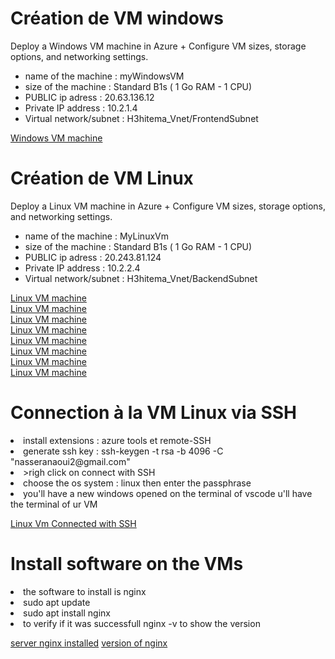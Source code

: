 <h1>Création de VM windows</h1>
<p> Deploy a Windows VM machine in Azure + Configure VM sizes, storage options, and networking settings.</p>
<ul>
<li>name of the machine : myWindowsVM </li>
<li>size of the machine : Standard B1s ( 1 Go RAM - 1 CPU)</li>
<li>PUBLIC ip adress : 20.63.136.12</li>
<li>Private IP address : 10.2.1.4</li>
<li>Virtual network/subnet : H3hitema_Vnet/FrontendSubnet</li>
</ul>

[Windows VM machine](/Lab1/vm_windows.png)


<h1>Création de VM Linux</h1>
<p> Deploy a Linux VM machine in Azure + Configure VM sizes, storage options, and networking settings.</p>
<ul>
<li>name of the machine : MyLinuxVm</li>
<li>size of the machine : Standard B1s ( 1 Go RAM - 1 CPU)</li>
<li>PUBLIC ip adress : 20.243.81.124</li>
<li>Private IP address : 10.2.2.4</li>
<li>Virtual network/subnet : H3hitema_Vnet/BackendSubnet</li>
</ul>

[Linux VM machine](/Lab1/LINUXVM.png)<br/>
[Linux VM machine](/Lab1/LINUXVM1.png)<br/>
[Linux VM machine](/Lab1/LINUXVM2.png)<br/>
[Linux VM machine](/Lab1/LINUXVM3.png)<br/>
[Linux VM machine](/Lab1/LINUXVM4.png)<br/>
[Linux VM machine](/Lab1/LINUXVM5.png)<br/>
[Linux VM machine](/Lab1/LINUXVM6.png)<br/>
[Linux VM machine](/Lab1/LINUXVM7.png)<br/>




<h1> Connection à la VM Linux via SSH</h1>

<li>install extensions : azure tools et remote-SSH </li>
<li>generate ssh key  : ssh-keygen -t rsa -b 4096 -C "nasseranaoui2@gmail.com"</li>
<li>>righ click on connect with SSH</li>
<li>choose the os system : linux then enter the passphrase </li>
<li>you'll have a new windows opened on the terminal of vscode u'll have the terminal of ur VM</li>

[Linux Vm Connected with SSH](/Lab1/Connect_to_vm%20windows.png)


<h1> Install software on the VMs </h1>

<li>the software to install is nginx</li>
<li>sudo apt update </li>
<li>sudo apt install nginx</li>
<li>to verify if it was successfull nginx -v to show the version</li>


[server nginx installed](/Lab1/install_software_vm_linux.png)
[version of nginx](/Lab1/installed_nginx_onvm.png)


